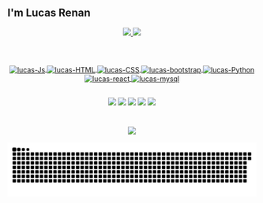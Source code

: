 ## I'm Lucas Renan

 <div align=center>
  <a href="https://github.com/B-Lucas365">
  <img height="160em" src="https://github-readme-stats.vercel.app/api?username=B-Lucas365&show_icons=true&theme=omni&include_all_commits=true&count_private=true"/>
  <img height="160em" src="https://github-readme-stats.vercel.app/api/top-langs/?username=B-Lucas365&layout=compact&langs_count=16&theme=omni"/>
 
   
<div>
<div style="display: inline_block"><br>
 <h1></h1>
  <img align="center" alt="lucas-Js" src="https://img.shields.io/badge/JavaScript-F7DF1E?style=for-the-badge&logo=javascript&logoColor=black">
  <img align="center" alt="lucas-HTML" src="https://img.shields.io/badge/HTML5-E34F26?style=for-the-badge&logo=html5&logoColor=white">
  <img align="center" alt="lucas-CSS" src="https://img.shields.io/badge/CSS3-1572B6?style=for-the-badge&logo=css3&logoColor=white">
 <img align="center" alt="lucas-bootstrap" src="https://img.shields.io/badge/Bootstrap-563D7C?style=for-the-badge&logo=bootstrap&logoColor=white">
  <img align="center" alt="lucas-Python" src="https://img.shields.io/badge/Python-14354C?style=for-the-badge&logo=python&logoColor=white">
 <img align="center" alt="lucas-react" src="https://img.shields.io/badge/React-20232A?style=for-the-badge&logo=react&logoColor=61DAFB">
 <img align="center" alt="lucas-mysql" src="https://img.shields.io/badge/MySQL-00000F?style=for-the-badge&logo=mysql&logoColor=white">
 
</div>
</div>


 ##
 

   
 <div align=center> 
  <a href="https://wa.me/5511939529655" target="_blank"><img src="https://img.shields.io/badge/WhatsApp-25D366?style=for-the-badge&logo=whatsapp&logoColor=white" target="_blank"></a>
  <a href="https://open.spotify.com/user/lucasrenan365?si=1250d1e595b24a40" target="_blank"><img src="https://img.shields.io/badge/Spotify-1ED760?&style=for-the-badge&logo=spotify&logoColor=white" target="_blank"></a>
  <a href="https://www.instagram.com/1lucas_r/" target="_blank"><img src="https://img.shields.io/badge/-Instagram-%23E4405F?style=for-the-badge&logo=instagram&logoColor=white" target="_blank"></a>
 <a href="https://www.linkedin.com/in/lucas-renan3" target="_blank"><img src="https://img.shields.io/badge/LinkedIn-0077B5?style=for-the-badge&logo=linkedin&logoColor=white" target="_blank"></a>
 <a href = "mailto: lucasrenan365@outlook.com"><img src="https://img.shields.io/badge/Microsoft_Outlook-0078D4?style=for-the-badge&logo=microsoft-outlook&logoColor=white" target="_blank"></a>
</div>
 
 <br>
 
 <div align=center>
  <h3><b Contador de Visitantes</b></h3>
</div>
    
<!-- retro visitor counter -->  
<p align="center" >   
  <img src="https://profile-counter.glitch.me/B-Lucas365/count.svg" />  
</p>

![github contribution grid snake animation](https://raw.githubusercontent.com/B-Lucas365/B-Lucas365/output/github-contribution-grid-snake.svg)
<!--




